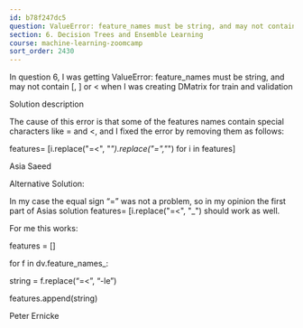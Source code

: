 ```yaml
---
id: b78f247dc5
question: ValueError: feature_names must be string, and may not contain [, ] or <
section: 6. Decision Trees and Ensemble Learning
course: machine-learning-zoomcamp
sort_order: 2430
---
```


In question 6, I was getting ValueError: feature_names must be string, and may not contain [, ] or < when I was creating DMatrix for train and validation

Solution description

The cause of this error is that some of the features names contain special characters like = and <, and I fixed the error by removing them as  follows:

features= [i.replace("=<", "_").replace("=","_") for i in features]

Asia Saeed

Alternative Solution:

In my case the equal sign “=” was not a problem, so in my opinion the first part of Asias solution features= [i.replace("=<", "_") should work as well.

For me this works:

features = []

for f in dv.feature_names_:

string = f.replace(“=<”, “-le”)

features.append(string)

Peter Ernicke

